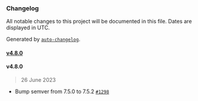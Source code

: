 ### Changelog

All notable changes to this project will be documented in this file. Dates are displayed in UTC.

Generated by [`auto-changelog`](https://github.com/CookPete/auto-changelog).

#### [v4.8.0](https://github.com/Financial-Times/polyfill-library/compare/v4.8.0...v4.8.0)

#### v4.8.0

> 26 June 2023

- Bump semver from 7.5.0 to 7.5.2 [`#1298`](https://github.com/Financial-Times/polyfill-library/pull/1298)

